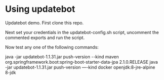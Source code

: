 
# Using updatebot

Updatebot demo. First clone this repo.

Next set your credentials in the updatebot-config.sh script, uncomment the commented exports and run the script.

Now test any one of the following commands:

java -jar updatebot-1.1.31.jar push-version --kind maven org.springframework.boot:spring-boot-starter-data-jpa 2.1.0.RELEASE 
java -jar updatebot-1.1.31.jar push-version —-kind docker openjdk:8-jre-alpine 8-jdk
